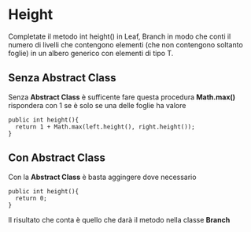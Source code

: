 # Height
Completate il metodo int height() in Leaf, Branch in modo che conti il numero di livelli che contengono elementi (che non contengono soltanto foglie) in un albero generico con elementi di tipo T.  
## Senza Abstract Class
Senza **Abstract Class** è sufficente fare questa procedura
**Math.max()** rispondera con 1 se è solo se una delle foglie ha valore
```
public int height(){
  return 1 + Math.max(left.height(), right.height());
}
```
## Con Abstract Class
Con la **Abstract Class** è basta aggingere dove necessario
```
public int height(){
  return 0;
}
```
Il risultato che conta è quello che darà il metodo nella classe **Branch**
